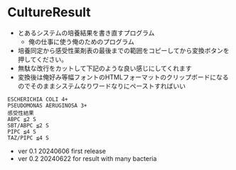 # CultureResult

- とあるシステムの培養結果を書き直すプログラム
  - 俺の仕事に使う俺のためのプログラム
- 培養同定から感受性薬剤表の最後までの範囲をコピーしてから変換ボタンを押してください。
- 無駄な改行をカットして下記のような良い感じにしてくれます
- 変換後は俺好み等幅フォントのHTMLフォーマットのクリップボードになるのでそのままシステムなりワードなりにペーストすればいい
```
ESCHERICHIA COLI 4+
PSEUDOMONAS AERUGINOSA 3+
感受性結果
ABPC ≦2 S
SBT/ABPC ≦2 S
PIPC ≦4 S
TAZ/PIPC ≦4 S
```

- ver 0.1 20240606 first release
- ver 0.2 20240622 for result with many bacteria
